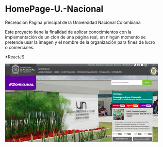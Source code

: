 # HomePage-U.-Nacional
Recreación Pagina principal de la Universidad Nacional Colombiana

Este proyecto tiene la finalidad de aplicar conocimientos con la implementación de un clon de una página real, en ningún momento se pretende usar la imagen y el nombre de la organización para fines de lucro o comerciales.



*ReactJS



![Image text](https://github.com/GrJuan/HomePage-U.-Nacional/blob/master/imagen.png)
